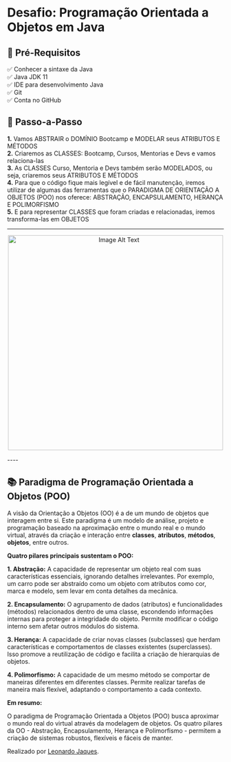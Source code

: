 <h1> Desafio: Programação Orientada a Objetos em Java</h1>

<h2>🛑 Pré-Requisitos</h2>

<p>
✅ Conhecer a sintaxe da Java<br>
✅ Java JDK 11<br>
✅ IDE para desenvolvimento Java<br>
✅ Git<br>
✅ Conta no GitHub<br>
</p>


<h2> 👣 Passo-a-Passo</h2>

<p>
<strong>	1.</strong> Vamos ABSTRAIR o DOMÍNIO Bootcamp e MODELAR seus ATRIBUTOS E MÉTODOS <br>
<strong>	2.</strong> Criaremos as CLASSES: Bootcamp, Cursos, Mentorias e Devs e vamos relaciona-las <br>
<strong>	3.</strong> As CLASSES Curso, Mentoria e Devs também serão MODELADOS, ou seja, criaremos seus ATRIBUTOS E MÉTODOS <br> 
<strong>	4.</strong> Para que o código fique mais legível e de fácil manutenção, iremos utilizar de algumas das ferramentas que o PARADIGMA DE ORIENTAÇÃO A OBJETOS (POO) nos oferece: ABSTRAÇÃO, ENCAPSULAMENTO, HERANÇA E POLIMORFISMO <br>
<strong>	5.</strong> E para representar CLASSES que foram criadas e relacionadas, iremos transforma-las em OBJETOS<br>
</p>

----
<p align="center">
<img src="https://www.plantuml.com/plantuml/png/XP1DJiCm48NtESNW5L2rm0qA2OWkg5XqmNP8HcKasuF6TWH2d8O51-d5Y9euvKSHo_Tc_DutNeQ86fEpnL5y8aVWsCVNegWjXW1N8h56zmnl1S0SAeouybmpsb7Vi1_KMXprDeLQUVUv-v1Eps3bEqqjwLfouF79VbAYhPD5tKX4-v3TwnT-P2sJ1WcTzPvfxiX7KSOmu6mu9Yj_AZDPXVd1ZwvzpPXPKJl4PVuPtAjibHhMxulcCdBB3JOKpdeq0nZWuFRc_sWbwXPlHN4ARFnqSs5WFWTplbYSciFrKmlTAPEptvZ5adoJdFq2" alt="Image Alt Text" width="500">
</p>
----

## 📚 Paradigma de Programação Orientada a Objetos (POO)

A visão da Orientação a Objetos (OO) é a de um mundo de objetos que interagem entre si. Este paradigma é um modelo de
análise, projeto e programação baseado na aproximação entre o mundo real e o mundo virtual, através da criação e
interação entre **classes**, **atributos**, **métodos**, **objetos**, entre outros.

**Quatro pilares principais sustentam o POO:**

**1. Abstração:**  A capacidade de representar um objeto real com suas características essenciais, ignorando detalhes
irrelevantes. Por exemplo, um carro pode ser abstraído como um objeto com atributos como cor, marca e modelo, sem levar
em conta detalhes da mecânica.

**2. Encapsulamento:**  O agrupamento de dados (atributos) e funcionalidades (métodos) relacionados dentro de uma
classe, escondendo informações internas para proteger a integridade do objeto. Permite modificar o código interno sem
afetar outros módulos do sistema.

**3. Herança:** A capacidade de criar novas classes (subclasses) que herdam características e comportamentos de classes
existentes (superclasses). Isso promove a reutilização de código e facilita a criação de hierarquias de objetos.

**4. Polimorfismo:** A capacidade de um mesmo método se comportar de maneiras diferentes em diferentes classes. Permite
realizar tarefas de maneira mais flexível, adaptando o comportamento a cada contexto.

**Em resumo:**

O paradigma de Programação Orientada a Objetos (POO) busca aproximar o mundo real do virtual através da modelagem de
objetos. Os quatro pilares da OO - Abstração, Encapsulamento, Herança e Polimorfismo - permitem a criação de sistemas
robustos, flexíveis e fáceis de manter.

Realizado por [Leonardo Jaques](https://www.linkedin.com/in/leonardojaques-dev).